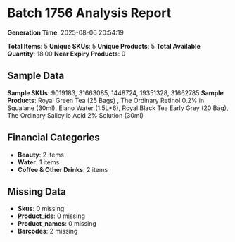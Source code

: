 # Batch 1756 Analysis Report

**Generation Time**: 2025-08-06 20:54:19

**Total Items**: 5
**Unique SKUs**: 5
**Unique Products**: 5
**Total Available Quantity**: 18.00
**Near Expiry Products**: 0

## Sample Data
**Sample SKUs**: 9019183, 31663085, 1448724, 19351328, 31662785
**Sample Products**: Royal Green Tea (25 Bags) , The Ordinary Retinol 0.2% in Squalane (30ml), Elano Water (1.5L*6), Royal Black Tea Early Grey (20 Bag), The Ordinary Salicylic Acid 2% Solution (30ml)

## Financial Categories
- **Beauty**: 2 items
- **Water**: 1 items
- **Coffee & Other Drinks**: 2 items

## Missing Data
- **Skus**: 0 missing
- **Product_ids**: 0 missing
- **Product_names**: 0 missing
- **Barcodes**: 2 missing
